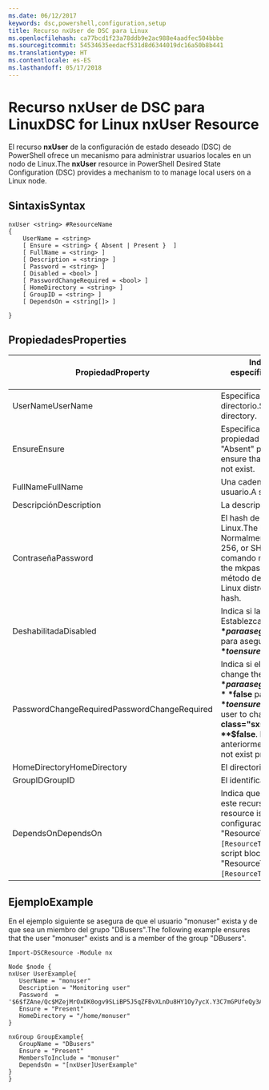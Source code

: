 ```yaml
---
ms.date: 06/12/2017
keywords: dsc,powershell,configuration,setup
title: Recurso nxUser de DSC para Linux
ms.openlocfilehash: ca77bcd1f23a78ddb9e2ac988e4aadfec504bbbe
ms.sourcegitcommit: 54534635eedacf531d8d6344019dc16a50b8b441
ms.translationtype: HT
ms.contentlocale: es-ES
ms.lasthandoff: 05/17/2018
---
```

# <a name="dsc-for-linux-nxuser-resource"></a><span data-ttu-id="e76f4-103">Recurso nxUser de DSC para Linux</span><span class="sxs-lookup"><span data-stu-id="e76f4-103">DSC for Linux nxUser Resource</span></span>

<span data-ttu-id="e76f4-104">El recurso **nxUser** de la configuración de estado deseado (DSC) de PowerShell ofrece un mecanismo para administrar usuarios locales en un nodo de Linux.</span><span class="sxs-lookup"><span data-stu-id="e76f4-104">The **nxUser** resource in PowerShell Desired State Configuration (DSC) provides a mechanism to to manage local users on a Linux node.</span></span>

## <a name="syntax"></a><span data-ttu-id="e76f4-105">Sintaxis</span><span class="sxs-lookup"><span data-stu-id="e76f4-105">Syntax</span></span>

```
nxUser <string> #ResourceName
{
    UserName = <string>
    [ Ensure = <string> { Absent | Present }  ]
    [ FullName = <string> ]
    [ Description = <string> ]
    [ Password = <string> ]
    [ Disabled = <bool> ]
    [ PasswordChangeRequired = <bool> ]
    [ HomeDirectory = <string> ]
    [ GroupID = <string> ]
    [ DependsOn = <string[]> ]

}
```

## <a name="properties"></a><span data-ttu-id="e76f4-106">Propiedades</span><span class="sxs-lookup"><span data-stu-id="e76f4-106">Properties</span></span>

|  <span data-ttu-id="e76f4-107">Propiedad</span><span class="sxs-lookup"><span data-stu-id="e76f4-107">Property</span></span> |  <span data-ttu-id="e76f4-108">Indica el nombre de la cuenta para la que quiere garantizar un estado específico.</span><span class="sxs-lookup"><span data-stu-id="e76f4-108">Indicates the account name for which you want to ensure a specific state.</span></span> |
|---|---|
| <span data-ttu-id="e76f4-109">UserName</span><span class="sxs-lookup"><span data-stu-id="e76f4-109">UserName</span></span>| <span data-ttu-id="e76f4-110">Especifica la ubicación donde desea garantizar el estado de un archivo o directorio.</span><span class="sxs-lookup"><span data-stu-id="e76f4-110">Specifies the location where you want to ensure the state for a file or directory.</span></span>|
| <span data-ttu-id="e76f4-111">Ensure</span><span class="sxs-lookup"><span data-stu-id="e76f4-111">Ensure</span></span>| <span data-ttu-id="e76f4-112">Especifica si la cuenta existe.</span><span class="sxs-lookup"><span data-stu-id="e76f4-112">Specifies whether the account exists.</span></span> <span data-ttu-id="e76f4-113">Establezca esta propiedad en "Present" para asegurarse de que la cuenta exista y establézcala como "Absent" para asegurarse de que la cuenta no exista.</span><span class="sxs-lookup"><span data-stu-id="e76f4-113">Set this property to "Present" to ensure that the account exists, and set it to "Absent" to ensure that the account does not exist.</span></span>|
| <span data-ttu-id="e76f4-114">FullName</span><span class="sxs-lookup"><span data-stu-id="e76f4-114">FullName</span></span>| <span data-ttu-id="e76f4-115">Una cadena que contiene el nombre completo que se usará para la cuenta de usuario.</span><span class="sxs-lookup"><span data-stu-id="e76f4-115">A string that contains the full name to use for the user account.</span></span>|
| <span data-ttu-id="e76f4-116">Descripción</span><span class="sxs-lookup"><span data-stu-id="e76f4-116">Description</span></span>| <span data-ttu-id="e76f4-117">La descripción de la cuenta de usuario.</span><span class="sxs-lookup"><span data-stu-id="e76f4-117">The description for the user account.</span></span>|
| <span data-ttu-id="e76f4-118">Contraseña</span><span class="sxs-lookup"><span data-stu-id="e76f4-118">Password</span></span>| <span data-ttu-id="e76f4-119">El hash de la contraseña de los usuarios en el formato adecuado para el equipo Linux.</span><span class="sxs-lookup"><span data-stu-id="e76f4-119">The hash of the users password in the appropriate form for the Linux computer.</span></span> <span data-ttu-id="e76f4-120">Normalmente, es un hash SHA-512 o SHA-256 con sal.</span><span class="sxs-lookup"><span data-stu-id="e76f4-120">Typically, this is a salted SHA-256, or SHA-512 hash.</span></span> <span data-ttu-id="e76f4-121">En Debian y Ubuntu Linux, este valor se puede generar con el comando mkpasswd.</span><span class="sxs-lookup"><span data-stu-id="e76f4-121">On Debian and Ubuntu Linux, this value can be generated with the mkpasswd command.</span></span> <span data-ttu-id="e76f4-122">Para otras distribuciones de Linux, puede utilizarse el método de cifrado de la biblioteca de cifrado de Python para generar el hash.</span><span class="sxs-lookup"><span data-stu-id="e76f4-122">For other Linux distros, the crypt method of Python’s Crypt library can be used to generate the hash.</span></span>|
| <span data-ttu-id="e76f4-123">Deshabilitada</span><span class="sxs-lookup"><span data-stu-id="e76f4-123">Disabled</span></span>| <span data-ttu-id="e76f4-124">Indica si la cuenta se encuentra habilitada.</span><span class="sxs-lookup"><span data-stu-id="e76f4-124">Indicates whether the account is enabled.</span></span> <span data-ttu-id="e76f4-125">Establezca esta propiedad en **$true** para asegurarse de que esta cuenta esté deshabilitada y establézcala como **$false** para asegurarse de que esté habilitada.</span><span class="sxs-lookup"><span data-stu-id="e76f4-125">Set this property to **$true** to ensure that this account is disabled, and set it to **$false** to ensure that it is enabled.</span></span>|
| <span data-ttu-id="e76f4-126">PasswordChangeRequired</span><span class="sxs-lookup"><span data-stu-id="e76f4-126">PasswordChangeRequired</span></span>| <span data-ttu-id="e76f4-127">Indica si el usuario puede cambiar la contraseña.</span><span class="sxs-lookup"><span data-stu-id="e76f4-127">Indicates whether the user can change the password.</span></span> <span data-ttu-id="e76f4-128">Establezca esta propiedad en **$true** para asegurarse de que el usuario no pueda cambiar la contraseña y establézcala como **$false** para permitir al usuario cambiar la contraseña.</span><span class="sxs-lookup"><span data-stu-id="e76f4-128">Set this property to **$true** to ensure that the user cannot change the password, and set it to **$false** to allow the user to change the password.</span></span> <span data-ttu-id="e76f4-129">El valor predeterminado es **$false**.</span><span class="sxs-lookup"><span data-stu-id="e76f4-129">The default value is **$false**.</span></span> <span data-ttu-id="e76f4-130">Esta propiedad solo se evalúa si la cuenta de usuario no existía anteriormente y se está creando.</span><span class="sxs-lookup"><span data-stu-id="e76f4-130">This property is only evaluated if the user account did not exist previously and is being created.</span></span>|
| <span data-ttu-id="e76f4-131">HomeDirectory</span><span class="sxs-lookup"><span data-stu-id="e76f4-131">HomeDirectory</span></span>| <span data-ttu-id="e76f4-132">El directorio principal del usuario.</span><span class="sxs-lookup"><span data-stu-id="e76f4-132">The home directory for the user.</span></span>|
| <span data-ttu-id="e76f4-133">GroupID</span><span class="sxs-lookup"><span data-stu-id="e76f4-133">GroupID</span></span>| <span data-ttu-id="e76f4-134">El identificador de grupo principal del usuario.</span><span class="sxs-lookup"><span data-stu-id="e76f4-134">The primary group ID for the user.</span></span>|
| <span data-ttu-id="e76f4-135">DependsOn</span><span class="sxs-lookup"><span data-stu-id="e76f4-135">DependsOn</span></span> | <span data-ttu-id="e76f4-136">Indica que la configuración de otro recurso debe ejecutarse antes de que se configure este recurso.</span><span class="sxs-lookup"><span data-stu-id="e76f4-136">Indicates that the configuration of another resource must run before this resource is configured.</span></span> <span data-ttu-id="e76f4-137">Por ejemplo, si el elemento ID del bloque del script de configuración del recurso que quiere ejecutar primero es "ResourceName" y su tipo es "ResourceType", la sintaxis para usar esta propiedad es `DependsOn = "[ResourceType]ResourceName"`.</span><span class="sxs-lookup"><span data-stu-id="e76f4-137">For example, if the ID of the resource configuration script block that you want to run first is "ResourceName" and its type is "ResourceType", the syntax for using this property is `DependsOn = "[ResourceType]ResourceName"`.</span></span>|

## <a name="example"></a><span data-ttu-id="e76f4-138">Ejemplo</span><span class="sxs-lookup"><span data-stu-id="e76f4-138">Example</span></span>

<span data-ttu-id="e76f4-139">En el ejemplo siguiente se asegura de que el usuario "monuser" exista y de que sea un miembro del grupo "DBusers".</span><span class="sxs-lookup"><span data-stu-id="e76f4-139">The following example ensures that the user "monuser" exists and is a member of the group "DBusers".</span></span>

```
Import-DSCResource -Module nx

Node $node {
nxUser UserExample{
   UserName = "monuser"
   Description = "Monitoring user"
   Password  =    '$6$fZAne/Qc$MZejMrOxDK0ogv9SLiBP5J5qZFBvXLnDu8HY1Oy7ycX.Y3C7mGPUfeQy3A82ev3zIabhDQnj2ayeuGn02CqE/0'
   Ensure = "Present"
   HomeDirectory = "/home/monuser"
}

nxGroup GroupExample{
   GroupName = "DBusers"
   Ensure = "Present"
   MembersToInclude = "monuser"
   DependsOn = "[nxUser]UserExample"
}
}
```